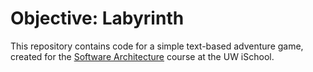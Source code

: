 # Objective: Labyrinth

This repository contains code for a simple text-based adventure game, created for the [Software Architecture](https://canvas.uw.edu/courses/1186629) course at the UW iSchool.